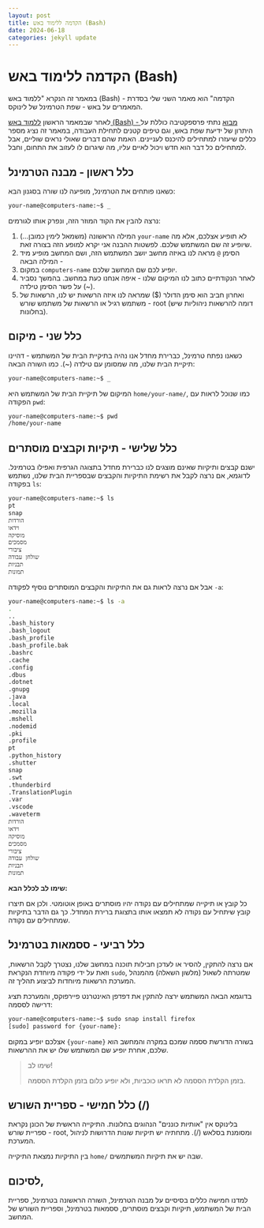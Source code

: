 ```yaml
---
layout: post
title: הקדמה ללימוד באש (Bash) 
date: 2024-06-18
categories: jekyll update
---
```


# הקדמה ללימוד באש (Bash) 
במאמר זה הנקרא "ללמוד באש (Bash) - הקדמה" הוא מאמר השני שלי בסדרת המאמרים על באש - שפת הטרמינל של לינוקס.

לאחר שבמאמר הראשון [ללמוד באש (Bash) - מבוא](https://github.com/Nachmen-Kurtz/Learn-Linux/blob/ace1b69a43a90d1bbe722b5acadd42fbb37d19da/Bash/1.%20%D7%9C%D7%9C%D7%9E%D7%95%D7%93%20%D7%91%D7%90%D7%A9%20-%20%D7%9E%D7%91%D7%95%D7%90.md) נתתי פרספקטיבה כוללת על היתרון של ידיעת שפת באש, וגם טיפים קטנים לתחילת העבודה, במאמר זה נציג מספר כללים שיעזרו למתחילים להיכנס לעניינים. האמת שהם דברים שאולי נראים שוליים, אבל למתחילים כל דבר הוא חדש ויכול לאיים עליו, מה שיגרום לו לעזוב את התחום, וחבל.

## כלל ראשון - מבנה הטרמינל
כשאנו פותחים את הטרמינל, מופיעה לנו שורה בסגנון הבא:

```bash
your-name@computers-name:~$ _
```

נרצה להבין את הקוד המוזר הזה, ונפרק אותו לגורמים:

1. המילה הראשונה (משמאל לימין כמובן...) `your-name` לא תופיע אצלכם, אלא מה שיופיע זה שם המשתמש שלכם. לפשטות ההבנה אני יקרא למופע הזה בצורה זאת.
2. הסימן `@` מראה לנו באיזה מחשב יושב המשתמש הזה, ושם המחשב מופיע מיד המילה הבאה -
3. במקום `computers-name` יופיע לכם שם המחשב שלכם.
5. לאחר הנקודתיים כתוב לנו המיקום שלנו - איפה אנחנו כעת במחשב. בהמשך נסביר על פשר הסימן טילדה (~).
6. ואחרון חביב הוא סימן הדולר  ($) שמראה לנו איזה הרשאות יש לנו, הרשאות של משתמש רגיל או הרשאות של משתמש שורש - root (דומה להרשאות ניהוליות שיש בחלונות).

## כלל שני - מיקום
כשאנו נפתח טרמינל, כברירת מחדל אנו נהיה בתיקיית הבית של המשתמש - דהיינו תיקיית הבית שלנו, מה שמסומן עם טילדה (~). כמו השורה הבאה:

```bash
your-name@computers-name:~$ _
```

המיקום של תיקיית הבית של המשתמש היא `home/your-name/`, כמו שנוכל לראות עם הפקודה `pwd`:

```bash
your-name@computers-name:~$ pwd
/home/your-name
```

## כלל שלישי - תיקיות וקבצים מוסתרים
ישנם קבצים ותיקיות שאינם מוצגים לנו כברירת מחדל בתצוגה הגרפית ואפילו בטרמינל. לדוגמא, אם נרצה לקבל את רשימת התיקיות והקבצים שבספריית הבית שלנו, נשתמש בפקודה `ls`:

```bash
your-name@computers-name:~$ ls
pt
snap
הורדות
וידאו
מוסיקה
מסמכים
ציבורי
שולחן עבודה
תבניות
תמונות
```

אבל אם נרצה לראות גם את התיקיות והקבצים המוסתרים נוסיף לפקודה `-a`:

```bash
your-name@computers-name:~$ ls -a
.
..
.bash_history
.bash_logout
.bash_profile
.bash_profile.bak
.bashrc
.cache
.config
.dbus
.dotnet
.gnupg
.java
.local
.mozilla
.mshell
.nodemid
.pki
.profile
pt
.python_history
.shutter
snap
.swt
.thunderbird
.TranslationPlugin
.var
.vscode
.waveterm
הורדות
וידאו
מוסיקה
מסמכים
ציבורי
שולחן עבודה
תבניות
תמונות
```

**שימו לב לכלל הבא:**

כל קובץ או תיקייה שמתחילים עם נקודה יהיו מוסתרים באופן אוטומטי. ולכן אם תיצרו קובץ שיתחיל עם נקודה לא תמצאו אותו בתצוגת ברירת המחדל. כך גם הדבר בתיקיות שמתחילים עם נקודה.

## כלל רביעי - ססמאות בטרמינל
אם נרצה להתקין, להסיר או לעדכן חבילות תוכנה במחשב שלנו, נצטרך לקבל הרשאות, וזאת על ידי פקודה מיוחדת הנקראת `sudo`, שמטרתה לשאול (מלשון השאלה) מהמנהל המערכת הרשאות מיוחדות לביצוע תהליך זה.

בדוגמא הבאה המשתמש ירצה להתקין את דפדפן האינטרנט פיירפוקס, והמערכת תציג דרישה לססמה:

```bash
your-name@computers-name:~$ sudo snap install firefox
[sudo] password for {your-name}:
```

אצלכם יופיע במקום `{your-name}` בשורה הדורשת ססמה שמכם במקרה והמחשב הוא שלכם, אחרת יופיע שם המשתמש שלו יש את ההרשאות.

>שימו לב!
>
>בזמן הקלדת הססמה לא תראו כוכביות, ולא יופיע כלום בזמן הקלדת הססמה.

## כלל חמישי - ספריית השורש (/)
בלינוקס אין "אותיות כוננים" הנהוגים בחלונות. התיקייה הראשית של הכונן נקראת ספריית שורש - root, ומסומנת בסלאש (/). מתחתיה יש תיקיות שונות הדרושות לניהול המערכת.

בין התיקיות נמצאת התיקייה `home/` שבה יש את תיקיות המשתמשים.

## לסיכום,
למדנו חמישה כללים בסיסיים על מבנה הטרמינל, השורה הראשונה בטרמינל, ספריית הבית של המשתמש, תיקיות וקבצים מוסתרים, ססמאות בטרמינל,  וספריית השורש של המחשב.
